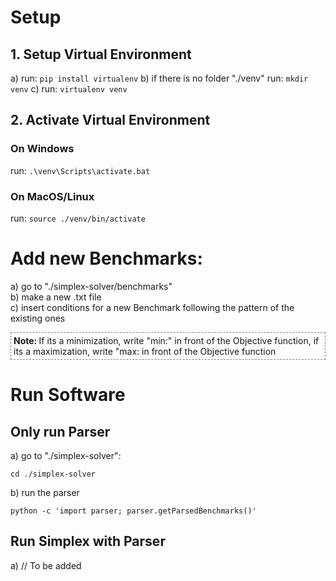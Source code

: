 # Setup

## 1. Setup Virtual Environment

a) run: `pip install virtualenv`
b) if there is no folder "./venv" run: `mkdir venv`
c) run: `virtualenv venv`

## 2. Activate Virtual Environment

### On Windows

run: `.\venv\Scripts\activate.bat`

### On MacOS/Linux

run: `source ./venv/bin/activate`

# Add new Benchmarks:

a) go to "./simplex-solver/benchmarks"<br>
b) make a new .txt file<br>
c) insert conditions for a new Benchmark following the pattern of the existing ones

<div style="border: 1px dashed grey; padding: 4px"><strong>Note: </strong>If its a minimization, write "min:" in front of the Objective function, if its a maximization, write "max: in front of the Objective function</div>

# Run Software

## Only run Parser

a) go to "./simplex-solver":

```
cd ./simplex-solver
```

b) run the parser

```
python -c 'import parser; parser.getParsedBenchmarks()'
```

## Run Simplex with Parser

a) // To be added
